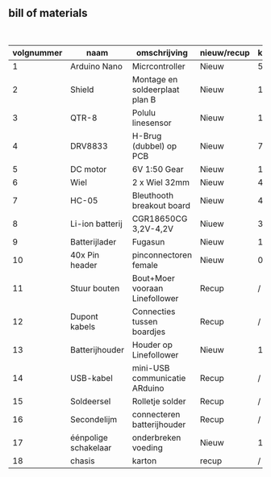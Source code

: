## bill of materials
<br />

|volgnummer|naam|omschrijving|nieuw/recup|kostprijs/stuk|aantal|subtotaal|
|----------|----|------------|-----------|--------------|------|---------|
|1|Arduino Nano|Micrcontroller|Nieuw|5,40|1|5,40|
|2|Shield|Montage en soldeerplaat plan B| Nieuw|1,39|1|2,78|
|3|QTR-8|Polulu linesensor|Nieuw|11,91|1|11,91|
|4|DRV8833|H-Brug (dubbel) op PCB|Nieuw|7,99|1|7,99|
|5|DC motor|6V 1:50 Gear|Nieuw|11,50|2|23|
|6|Wiel|2 x Wiel 32mm|Nieuw|4,3|2|8,6|
|7|HC-05|Bleuthooth breakout board|Nieuw|4,00|1|4,00|
|8|Li-ion batterij|CGR18650CG 3,2V-4,2V|Niuew|3,15|2|6,30|
|9|Batterijlader|Fugasun|Nieuw|14,33|1|14,33|
|10|40x Pin header|pinconnectoren female|Nieuw|0,30|4|1,20|
|11|Stuur bouten|Bout+Moer vooraan Linefollower|Recup|/|2|/|
|12|Dupont kabels|Connecties tussen boardjes|Recup|/|13|/|  
|13|Batterijhouder|Houder op Linefollower|Nieuw|1,75|1|1,75|
|14|USB-kabel|mini-USB communicatie ARduino|Recup|/|1|/|
|15|Soldeersel|Rolletje solder|Recup|/|1|/|
|16|Secondelijm|connecteren batterijhouder|Recup|/|1|/|
|17|éénpolige schakelaar|onderbreken voeding|Nieuw|1,05|1|1,05|
|18|chasis| karton|recup|/|1|/|

